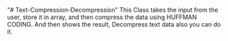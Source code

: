"# Text-Compression-Decompression" 
This Class takes the input from the user, store it in array, and
then compress the data using HUFFMAN CODING.
And then shows the result, Decompress text data also you can do it.
